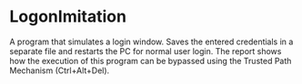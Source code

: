 # LogonImitation
A program that simulates a login window. Saves the entered credentials in a separate file and restarts the PC for normal user login. The report shows how the execution of this program can be bypassed using the Trusted Path Mechanism (Ctrl+Alt+Del).
